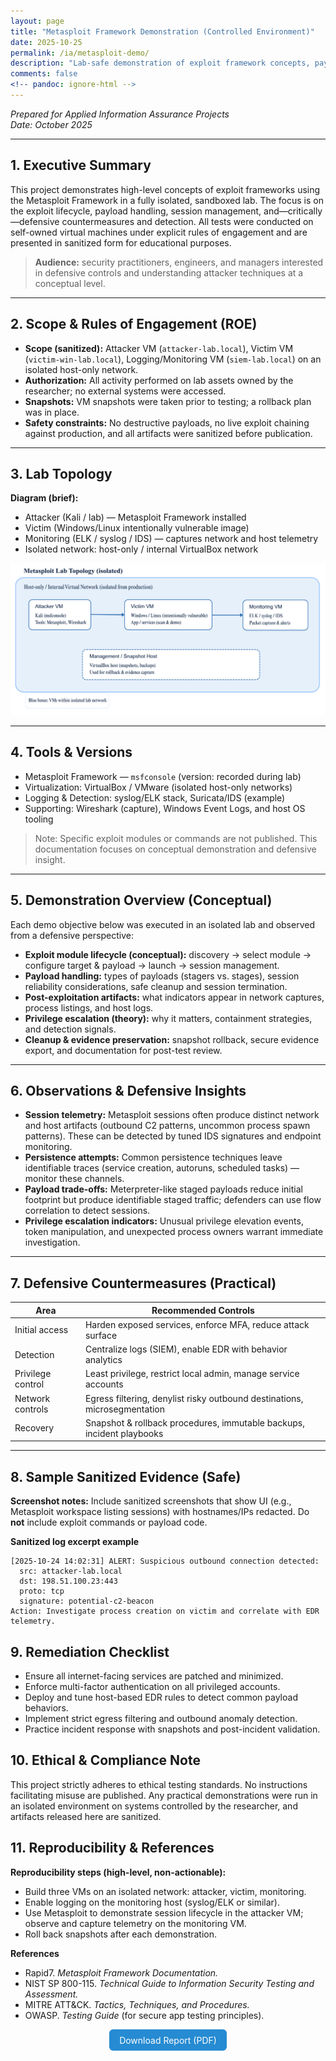 ```yaml
---
layout: page
title: "Metasploit Framework Demonstration (Controlled Environment)"
date: 2025-10-25
permalink: /ia/metasploit-demo/
description: "Lab-safe demonstration of exploit framework concepts, payload handling, session lifecycle, and defensive countermeasures. All testing performed in isolated VMs."
comments: false
<!-- pandoc: ignore-html -->
---
```


*Prepared for Applied Information Assurance Projects*  
*Date: October 2025*

---

## **1. Executive Summary**

This project demonstrates high-level concepts of exploit frameworks using the Metasploit Framework in a fully isolated, sandboxed lab. The focus is on the exploit lifecycle, payload handling, session management, and—critically—defensive countermeasures and detection. All tests were conducted on self-owned virtual machines under explicit rules of engagement and are presented in sanitized form for educational purposes.

> **Audience:** security practitioners, engineers, and managers interested in defensive controls and understanding attacker techniques at a conceptual level.

---

## **2. Scope & Rules of Engagement (ROE)**

- **Scope (sanitized):** Attacker VM (`attacker-lab.local`), Victim VM (`victim-win-lab.local`), Logging/Monitoring VM (`siem-lab.local`) on an isolated host-only network.  
- **Authorization:** All activity performed on lab assets owned by the researcher; no external systems were accessed.  
- **Snapshots:** VM snapshots were taken prior to testing; a rollback plan was in place.  
- **Safety constraints:** No destructive payloads, no live exploit chaining against production, and all artifacts were sanitized before publication.

---

## **3. Lab Topology**

**Diagram (brief):**
- Attacker (Kali / lab) — Metasploit Framework installed  
- Victim (Windows/Linux intentionally vulnerable image)  
- Monitoring (ELK / syslog / IDS) — captures network and host telemetry  
- Isolated network: host-only / internal VirtualBox network

![Metasploit topology](/assets/images/metasploit-topology.png)

---

## **4. Tools & Versions**

- Metasploit Framework — `msfconsole` (version: recorded during lab)  
- Virtualization: VirtualBox / VMware (isolated host-only networks)  
- Logging & Detection: syslog/ELK stack, Suricata/IDS (example)  
- Supporting: Wireshark (capture), Windows Event Logs, and host OS tooling

> Note: Specific exploit modules or commands are not published. This documentation focuses on conceptual demonstration and defensive insight.

---

## **5. Demonstration Overview (Conceptual)**

Each demo objective below was executed in an isolated lab and observed from a defensive perspective:

- **Exploit module lifecycle (conceptual):** discovery → select module → configure target & payload → launch → session management.  
- **Payload handling:** types of payloads (stagers vs. stages), session reliability considerations, safe cleanup and session termination.  
- **Post-exploitation artifacts:** what indicators appear in network captures, process listings, and host logs.  
- **Privilege escalation (theory):** why it matters, containment strategies, and detection signals.  
- **Cleanup & evidence preservation:** snapshot rollback, secure evidence export, and documentation for post-test review.

---

## **6. Observations & Defensive Insights**

- **Session telemetry:** Metasploit sessions often produce distinct network and host artifacts (outbound C2 patterns, uncommon process spawn patterns). These can be detected by tuned IDS signatures and endpoint monitoring.  
- **Persistence attempts:** Common persistence techniques leave identifiable traces (service creation, autoruns, scheduled tasks) — monitor these channels.  
- **Payload trade-offs:** Meterpreter-like staged payloads reduce initial footprint but produce identifiable staged traffic; defenders can use flow correlation to detect sessions.  
- **Privilege escalation indicators:** Unusual privilege elevation events, token manipulation, and unexpected process owners warrant immediate investigation.

---

## **7. Defensive Countermeasures (Practical)**

| Area | Recommended Controls |
|---|---|
| Initial access | Harden exposed services, enforce MFA, reduce attack surface |
| Detection | Centralize logs (SIEM), enable EDR with behavior analytics |
| Privilege control | Least privilege, restrict local admin, manage service accounts |
| Network controls | Egress filtering, denylist risky outbound destinations, microsegmentation |
| Recovery | Snapshot & rollback procedures, immutable backups, incident playbooks |

---

## **8. Sample Sanitized Evidence (Safe)**

**Screenshot notes:** Include sanitized screenshots that show UI (e.g., Metasploit workspace listing sessions) with hostnames/IPs redacted. Do **not** include exploit commands or payload code.

**Sanitized log excerpt example**
```text
[2025-10-24 14:02:31] ALERT: Suspicious outbound connection detected:
  src: attacker-lab.local
  dst: 198.51.100.23:443
  proto: tcp
  signature: potential-c2-beacon
Action: Investigate process creation on victim and correlate with EDR telemetry.
```

## **9. Remediation Checklist**
- Ensure all internet-facing services are patched and minimized.
- Enforce multi-factor authentication on all privileged accounts.
- Deploy and tune host-based EDR rules to detect common payload behaviors.
- Implement strict egress filtering and outbound anomaly detection.
- Practice incident response with snapshots and post-incident validation.

## **10. Ethical & Compliance Note**
This project strictly adheres to ethical testing standards. No instructions facilitating misuse are published. Any practical demonstrations were run in an isolated environment on systems controlled by the researcher, and artifacts released here are sanitized.

## **11. Reproducibility & References**

**Reproducibility steps (high-level, non-actionable):**
- Build three VMs on an isolated network: attacker, victim, monitoring.
- Enable logging on the monitoring host (syslog/ELK or similar).
- Use Metasploit to demonstrate session lifecycle in the attacker VM; observe and capture telemetry on the monitoring VM.
- Roll back snapshots after each demonstration.

**References**

- Rapid7. *Metasploit Framework Documentation.*
- NIST SP 800-115. *Technical Guide to Information Security Testing and Assessment.*
- MITRE ATT&CK. *Tactics, Techniques, and Procedures.*
- OWASP. *Testing Guide* (for secure app testing principles).

<!--html-only-start-->
<p align="center"> <a href="{{ '/assets/docs/metasploit-demo.pdf' | relative_url }}" target="_blank" style="display:inline-block;padding:0.55rem 1rem;background:#268bd2;color:#fff;text-decoration:none;border-radius:6px;"> Download Report (PDF) </a> </p>
<!--html-only-end-->
